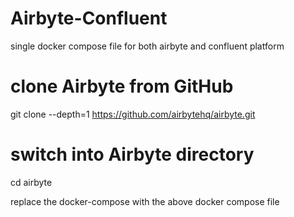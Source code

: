 # Airbyte-Confluent

single docker compose file for both airbyte and confluent platform


# clone Airbyte from GitHub
git clone --depth=1 https://github.com/airbytehq/airbyte.git

# switch into Airbyte directory
cd airbyte

replace the docker-compose with the above docker compose file 

